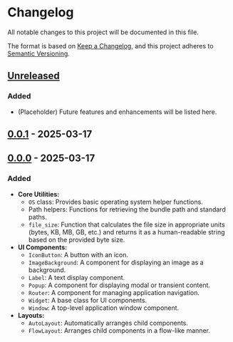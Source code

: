 # Changelog

All notable changes to this project will be documented in this file.

The format is based on [Keep a Changelog](https://keepachangelog.com/en/1.1.0),
and this project adheres to [Semantic Versioning](https://semver.org/spec/v2.0.0.html).

## [Unreleased]

### Added

- (Placeholder) Future features and enhancements will be listed here.

## [0.0.1] - 2025-03-17

## [0.0.0] - 2025-03-17

### Added

- **Core Utilities:**
  - `OS` class: Provides basic operating system helper functions.
  - Path helpers: Functions for retrieving the bundle path and standard paths.
  - `file_size`: Function that calculates the file size in appropriate units (bytes, KB, MB, GB, etc.) and returns it as a human-readable string based on the provided byte size.
- **UI Components:**
  - `IconButton`: A button with an icon.
  - `ImageBackground`: A component for displaying an image as a background.
  - `Label`: A text display component.
  - `Popup`: A component for displaying modal or transient content.
  - `Router`: A component for managing application navigation.
  - `Widget`: A base class for UI components.
  - `Window`: A top-level application window component.
- **Layouts:**
  - `AutoLayout`: Automatically arranges child components.
  - `FlowLayout`: Arranges child components in a flow-like manner.

[unreleased]: https://github.com/santosvilanculos/rokugu/compare/v0.0.1...HEAD
[0.0.1]: https://github.com/santosvilanculos/rokugu/releases/tag/v0.0.0...v0.0.1
[0.0.0]: https://github.com/santosvilanculos/rokugu/releases/tag/v0.0.0
